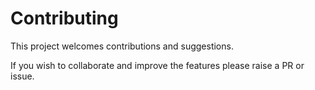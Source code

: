 # Contributing

This project welcomes contributions and suggestions.

If you wish to collaborate and improve the features please raise a PR or issue.
